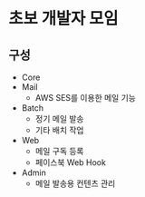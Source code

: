 # 초보 개발자 모임  

## 구성

* Core
* Mail
  * AWS SES를 이용한 메일 기능 
* Batch
  * 정기 메일 발송
  * 기타 배치 작업
* Web
  * 메일 구독 등록
  * 페이스북 Web Hook
* Admin
  * 메일 발송용 컨텐츠 관리